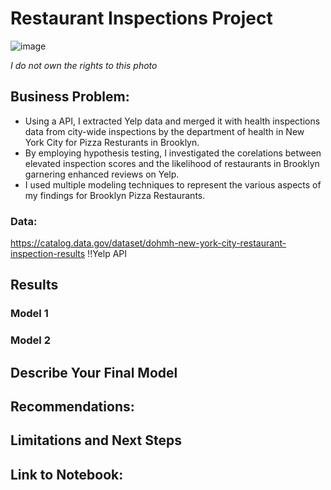 # **Restaurant Inspections Project**

![image](https://github.com/user-attachments/assets/7c016f6b-36b0-4ae3-bf70-beacceac4709)

*I do not own the rights to this photo*

## **Business Problem:**

- Using a API, I extracted Yelp data and merged it with health inspections data from city-wide inspections by the department of health in New York City for Pizza Resturants in Brooklyn.
- By employing hypothesis testing, I investigated the corelations between elevated inspection scores and the likelihood of restaurants in Brooklyn garnering enhanced reviews on Yelp.
- I used multiple modeling techniques to represent the various aspects of my findings for Brooklyn Pizza Restaurants.
   
### **Data:**
https://catalog.data.gov/dataset/dohmh-new-york-city-restaurant-inspection-results
!!Yelp API



## **Results**

### Model 1

### Model 2

## **Describe Your Final Model**

## **Recommendations:**

## **Limitations and Next Steps**

## **Link to Notebook:**
